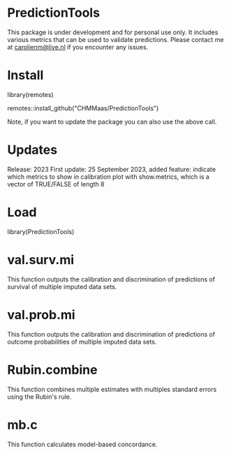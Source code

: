 # PredictionTools
This package is under development and for personal use only. It includes various metrics that can be used to validate predictions. Please contact me at carolienm@live.nl if you encounter any issues.

# Install
library(remotes)

remotes::install_github("CHMMaas/PredictionTools")

Note, if you want to update the package you can also use the above call.

# Updates
Release: 2023
First update: 25 September 2023, added feature: indicate which metrics to show in calibration plot with show.metrics, which is a vector of TRUE/FALSE of length 8 

# Load
library(PredictionTools)

# val.surv.mi
This function outputs the calibration and discrimination of predictions of survival of multiple imputed data sets.

# val.prob.mi
This function outputs the calibration and discrimination of predictions of outcome probabilities of multiple imputed data sets.

# Rubin.combine
This function combines multiple estimates with multiples standard errors using the Rubin's rule.

# mb.c
This function calculates model-based concordance.
